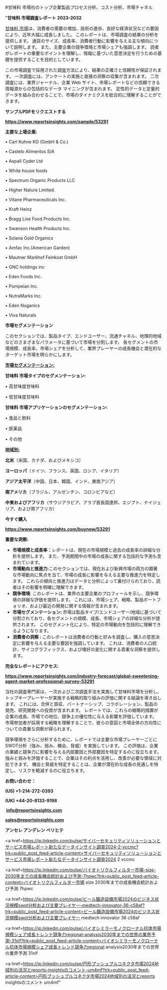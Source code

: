 #甘味料 市場社のトップ企業製品プロセス分析、コスト分析、市場チャネル

"<strong>甘味料 市場調査レポート 2023-2032</strong>

<a href=https://www.reportsinsights.com/sample/53291>甘味料 市場</a>は、消費者の需要の増加、技術の進歩、良好な経済状況などの要因により、近年大幅に成長しました。 このレポートは、市場調査の結果の分析を提供します。 通貨のサイズ、成長率、消費者行動に影響を与える主な傾向について説明します。 また、主要企業の競争環境と市場シェアも強調します。 読者がレポートの重要なポイントを理解し、情報に基づいた意思決定を行うための基礎を提供することを目的としています。

この市場調査で採用された調査方法により、結果の正確さと信頼性が保証されます。 一次調査には、アンケートの実施と直接の洞察の収集が含まれます。 二次調査には、業界ジャーナル、企業 Web サイト、市場レポートなどの信頼できる情報源からの包括的なデータ マイニングが含まれます。 定性的データと定量的データを組み合わせることで、市場のダイナミクスを総合的に理解することができます。

<strong><b>サンプルPDFをリクエストする</b></strong>

<a href=https://www.reportsinsights.com/sample/53291><strong><u>https://www.reportsinsights.com/sample/53291</u></strong></a>

<strong>主要な上場企業:</strong>

• Carl Kuhne KG (GmbH & Co.)

• Castelo Alimentos S/A

• Aspall Cyder Ltd

• White house foods

• Spectrum Organic Products LLC

• Higher Nature Limited.

• Vitane Pharmaceuticals  Inc.

• Kraft Heinz

• Bragg Live Food Products  Inc.

• Swanson Health Products  Inc.

• Solana Gold Organics

• Amfac  Inc.(American Garden)

• Mautner Markhof Feinkost GmbH

• GNC holdings inc

• Eden Foods  Inc.

• Pompeian  Inc.

• NutraMarks  Inc.

• Eden Nuganics

• Viva Naturals

<strong>市場セグメンテーション</strong>

このセクションでは、製品タイプ、エンドユーザー、流通チャネル、地理的地域などのさまざまなパラメータに基づいて市場を分割します。 各セグメントの市場規模、成長率、市場シェアを分析して、業界プレーヤーの成長機会と潜在的なターゲット市場を明らかにします。

<strong><u>市場セグメンテーション</u></strong><strong><u>:</u></strong>

<strong>甘味料 市場タイプのセグメンテーション:</strong>

• 高甘味度甘味料

• 低甘味度甘味料

<strong>甘味料 市場アプリケーションのセグメンテーション:</strong>

• 食品と飲料

• 医薬品

• その他

<strong><u>地域別</u></strong><strong><u>:</u></strong>

<strong>北米</strong>（米国、カナダ、およびメキシコ）

<strong>ヨーロッパ</strong>（ドイツ、フランス、英国、ロシア、イタリア）

<strong>アジア太平洋</strong>（中国、日本、韓国、インド、東南アジア）

<strong>南アメリカ</strong>（ブラジル、アルゼンチン、コロンビアなど）

<strong>中東およびアフリカ</strong>（サウジアラビア、アラブ首長国連邦、エジプト、ナイジェリア、および南アフリカ）

<strong>今すぐ購入</strong>

<a href=https://www.reportsinsights.com/buynow/53291><strong><u>https://www.reportsinsights.com/buynow/53291</u></strong></a>

<strong>重要な洞察:</strong>
<ul>
  <li><strong>市場規模と成長率：</strong>レポートは、現在の市場規模と過去の成長率の詳細な分析を提供します。 また、予測期間中の市場の成長に関する包括的な予測も含まれています。</li>
  <li><strong>市場動向と推進力:</strong>このセクションでは、現在および新興市場の両方の顕著な市場動向に焦点を当て、市場の成長に影響を与える主要な推進力を特定します。 これらの傾向と推進力はデータと分析によって裏付けられており、読者はその影響を明確に理解できます。</li>
  <li><strong>競争環境</strong>: このレポートは、業界の主要企業のプロフィールを示し、競争環境の詳細な評価を提供します。 これには、市場シェア、戦略、製品ポートフォリオ、および最近の開発に関する情報が含まれます。</li>
  <li><strong>市場セグメンテーション: </strong>市場は製品タイプ/エンドユーザー/地域に基づいて分割されており、各セグメントの規模、成長、市場シェアの詳細な分析が提供されます。 このセグメント化により、特定の市場動向を包括的に理解できるようになります。</li>
  <li><strong>消費者の洞察 : </strong>このレポートは消費者の行動と好みを調査し、購入の意思決定に影響を与える主要な要因を強調しています。 これは、消費者の人口統計、サイコグラフィックス、および嗜好の変化に関する貴重な洞察を提供します。</li>
</ul>
<strong>完全なレポートにアクセス:</strong>

<a href=https://www.reportsinsights.com/industry-forecast/global-sweetening-agent-market-professional-survey-53291><strong><u><b>https://www.reportsinsights.com/industry-forecast/global-sweetening-agent-market-professional-survey-53291</b></u></strong></a>

当社の調査専門家は、一次および二次調査手法を実施して甘味料市場を分析し、トップキープレーヤーが実施する戦略的取り組みの評価に関する結論を導き出します。 これには、合併と買収、パートナーシップ、コラボレーション、製品の発売、研究開発への投資が含まれます。 レポートでは、これらの戦略的措置が企業の成長、市場での地位、競争上の優位性に与える影響を評価しています。 市場参加者が採用する戦略を理解することで、彼らの意図と市場全体の方向性についての貴重な洞察が得られます。

競争環境をさらに分析するために、レポートでは主要な市場プレーヤーごとにSWOT分析（強み、弱み、機会、脅威）を実施しています。 この評価は、企業の業績と競争力に影響を与える内部要因と外部要因を特定するのに役立ちます。 強みと弱みを評価することで、企業はその利点を活用し、改善が必要な領域に対処できます。 機会と脅威を特定することは、企業が潜在的な成長の見通しを特定し、リスクを軽減するのに役立ちます。

<strong>お問い合わせ：</strong>

<strong>(US) +1-214-272-0393</strong>

<strong>(UK) +44-20-8133-9198</strong>

<strong> </strong><a href=info@reportsinsights.com><strong><u>info@reportsinsights.com</u></strong></a>

<a href=sales@reportsinsights.com><strong><u>sales@reportsinsights.com</u></strong></a>

<strong>アンセレ アンデレン ベリヒテ</strong>

<a href=https://jp.linkedin.com/pulse/サイバーセキュリティソリューションとサービス市場レポート新たなデータインサイト調査2024-2-vccmc?trk=public_post_feed-article-content>サイバーセキュリティソリューションとサービス市場レポート新たなデータインサイト調査2024 2 vccmc</a>

<a href=https://jp.linkedin.com/pulse/バイオトリクルフィルター市場-size-2030年までの成長機会統計および予測-7hpwc?trk=public_post_feed-article-content>バイオトリクルフィルター市場 size 2030年までの成長機会統計および予測 7hpwc</a>

<a href=https://jp.linkedin.com/pulse/ビール醸造設備市場2024のビジネス状況規模swot分析および主要プレイヤー-medtech-innovator-36-c58af?trk=public_post_feed-article-content>ビール醸造設備市場2024のビジネス状況規模swot分析および主要プレイヤー medtech innovator 36 c58af</a>

<a href=https://jp.linkedin.com/pulse/バイオシミラーモノクローナル抗体市場規模シェア成長トレンド競争力regional-analysis2030年までの世界の業界予測-31xlf?trk=public_post_feed-article-content>バイオシミラーモノクローナル抗体市場規模シェア成長トレンド競争力regional analysis2030年までの世界の業界予測 31xlf</a>

<a href=https://jp.linkedin.com/pulse/円形プッシュプルコネクタ市場2024地域別の活況とreports-insightsのコメント-um4mf?trk=public_post_feed-article-content>円形プッシュプルコネクタ市場2024地域別の活況とreports insightsのコメント um4mf</a>"
